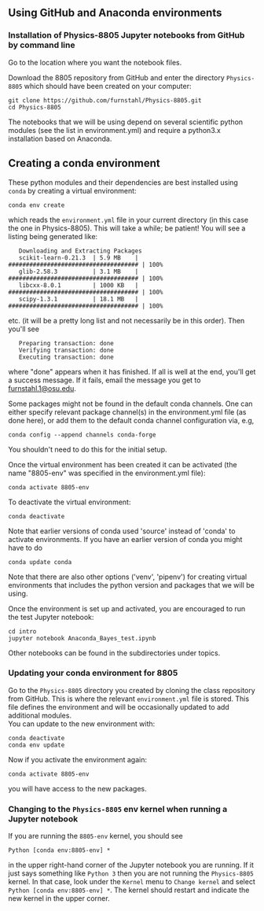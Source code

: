 ## Using GitHub and Anaconda environments

### Installation of Physics-8805 Jupyter notebooks from GitHub by command line

Go to the location where you want the notebook files.

Download the 8805 repository from GitHub and enter the directory `Physics-8805` which should have been created on your computer:

    git clone https://github.com/furnstahl/Physics-8805.git
    cd Physics-8805

The notebooks that we will be using depend on several scientific python modules (see the list in environment.yml) and require a python3.x installation based on Anaconda. 

## Creating a conda environment

These python modules and their dependencies are best installed using ``conda`` by creating
a virtual environment:

	conda env create

which reads the `environment.yml` file in your current directory (in this case the one in Physics-8805).  This will take a while; be patient!  You will see a listing being generated like:
        
       Downloading and Extracting Packages
       scikit-learn-0.21.3  | 5.9 MB    | ##################################### | 100% 
       glib-2.58.3          | 3.1 MB    | ##################################### | 100% 
       libcxx-8.0.1         | 1000 KB   | ##################################### | 100% 
       scipy-1.3.1          | 18.1 MB   | ##################################### | 100% 
etc. (it will be a pretty long list and not necessarily be in this order).  Then you'll see

       Preparing transaction: done
       Verifying transaction: done
       Executing transaction: done 
where "done" appears when it has finished.  If all is well at the end, you'll get a success message.  If it fails, email the message you get to furnstahl.1@osu.edu.

Some packages might not be found in the default conda channels. One
can either specify relevant package channel(s) in the environment.yml
file (as done here), or add them to the default conda channel configuration via, e.g,

	conda config --append channels conda-forge

You shouldn't need to do this for the initial setup.

Once the virtual environment has been created it can be activated (the name "8805-env" was specified in the environment.yml file):

    conda activate 8805-env

To deactivate the virtual environment:

    conda deactivate

Note that earlier versions of conda used 'source' instead of 'conda'
to activate environments. If you have an earlier version of conda you
might have to do

    conda update conda

Note that there are also other options ('venv', 'pipenv') for creating virtual
environments that includes the python version and packages that we will be using.

Once the environment is set up and activated, you are encouraged to run the test Jupyter notebook:

    cd intro
    jupyter notebook Anaconda_Bayes_test.ipynb

Other notebooks can be found in the subdirectories under topics.

### Updating your conda environment for 8805

Go to the `Physics-8805` directory you created by cloning the class repository from GitHub.  This is where the relevant `environment.yml` file is stored.  This file defines the environment and will be occasionally updated to add additional modules.  
You can update to the new environment with:

    conda deactivate
    conda env update 
    
Now if you activate the environment again:

    conda activate 8805-env

you will have access to the new packages.

### Changing to the `Physics-8805` env kernel when running a Jupyter notebook

If you are running the `8805-env` kernel, you should see

    Python [conda env:8805-env] *

in the upper right-hand corner of the Jupyter notebook you are running.  If it just says something like `Python 3` then you are not running the `Physics-8805` kernel.  In that case, look under the `Kernel` menu to `Change kernel` and select `Python [conda env:8805-env] *`.  The kernel should restart and indicate the new kernel in the upper corner.
